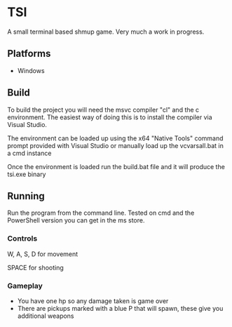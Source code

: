 # TSI

A small terminal based shmup game. Very much a work in progress.

## Platforms

- Windows

## Build

To build the project you will need the msvc compiler "cl" and the c environment.
The easiest way of doing this is to install the compiler via Visual Studio.

The environment can be loaded up using the x64 "Native Tools" command prompt provided with Visual Studio or manually load up the vcvarsall.bat in a cmd instance

Once the environment is loaded run the build.bat file and it will produce the tsi.exe binary

## Running

Run the program from the command line.
Tested on cmd and the PowerShell version you can get in the ms store.

### Controls

W, A, S, D for movement

SPACE for shooting

### Gameplay

- You have one hp so any damage taken is game over
- There are pickups marked with a blue P that will spawn, these give you additional weapons
